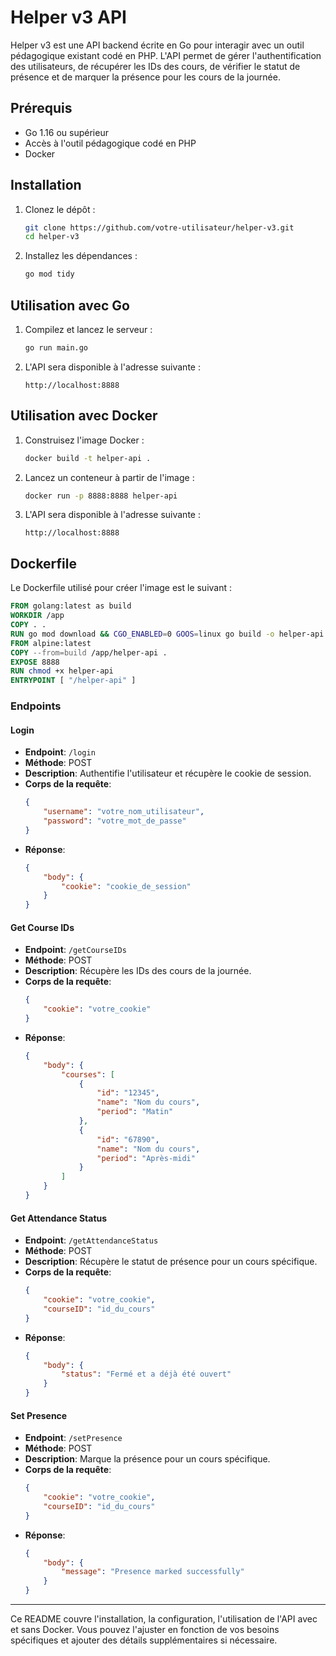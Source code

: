 # Helper v3 API

Helper v3 est une API backend écrite en Go pour interagir avec un outil pédagogique existant codé en PHP. L'API permet de gérer l'authentification des utilisateurs, de récupérer les IDs des cours, de vérifier le statut de présence et de marquer la présence pour les cours de la journée.

## Prérequis

- Go 1.16 ou supérieur
- Accès à l'outil pédagogique codé en PHP
- Docker

## Installation

1. Clonez le dépôt :
    ```sh
    git clone https://github.com/votre-utilisateur/helper-v3.git
    cd helper-v3
    ```

2. Installez les dépendances :
    ```sh
    go mod tidy
    ```

## Utilisation avec Go

1. Compilez et lancez le serveur :
    ```sh
    go run main.go
    ```

2. L'API sera disponible à l'adresse suivante :
    ```
    http://localhost:8888
    ```

## Utilisation avec Docker

1. Construisez l'image Docker :
    ```sh
    docker build -t helper-api .
    ```

2. Lancez un conteneur à partir de l'image :
    ```sh
    docker run -p 8888:8888 helper-api
    ```

3. L'API sera disponible à l'adresse suivante :
    ```
    http://localhost:8888
    ```

## Dockerfile

Le Dockerfile utilisé pour créer l'image est le suivant :

```Dockerfile
FROM golang:latest as build
WORKDIR /app
COPY . .
RUN go mod download && CGO_ENABLED=0 GOOS=linux go build -o helper-api .
FROM alpine:latest
COPY --from=build /app/helper-api .
EXPOSE 8888
RUN chmod +x helper-api
ENTRYPOINT [ "/helper-api" ]
```

### Endpoints

#### Login

- **Endpoint**: `/login`
- **Méthode**: POST
- **Description**: Authentifie l'utilisateur et récupère le cookie de session.
- **Corps de la requête**:
    ```json
    {
        "username": "votre_nom_utilisateur",
        "password": "votre_mot_de_passe"
    }
    ```
- **Réponse**:
    ```json
    {
        "body": {
            "cookie": "cookie_de_session"
        }
    }
    ```

#### Get Course IDs

- **Endpoint**: `/getCourseIDs`
- **Méthode**: POST
- **Description**: Récupère les IDs des cours de la journée.
- **Corps de la requête**:
    ```json
    {
        "cookie": "votre_cookie"
    }
    ```
- **Réponse**:
    ```json
    {
        "body": {
            "courses": [
                {
                    "id": "12345",
                    "name": "Nom du cours",
                    "period": "Matin"
                },
                {
                    "id": "67890",
                    "name": "Nom du cours",
                    "period": "Après-midi"
                }
            ]
        }
    }
    ```

#### Get Attendance Status

- **Endpoint**: `/getAttendanceStatus`
- **Méthode**: POST
- **Description**: Récupère le statut de présence pour un cours spécifique.
- **Corps de la requête**:
    ```json
    {
        "cookie": "votre_cookie",
        "courseID": "id_du_cours"
    }
    ```
- **Réponse**:
    ```json
    {
        "body": {
            "status": "Fermé et a déjà été ouvert"
        }
    }
    ```

#### Set Presence

- **Endpoint**: `/setPresence`
- **Méthode**: POST
- **Description**: Marque la présence pour un cours spécifique.
- **Corps de la requête**:
    ```json
    {
        "cookie": "votre_cookie",
        "courseID": "id_du_cours"
    }
    ```
- **Réponse**:
    ```json
    {
        "body": {
            "message": "Presence marked successfully"
        }
    }
    ```

--- 

Ce README couvre l'installation, la configuration, l'utilisation de l'API avec et sans Docker. Vous pouvez l'ajuster en fonction de vos besoins spécifiques et ajouter des détails supplémentaires si nécessaire.